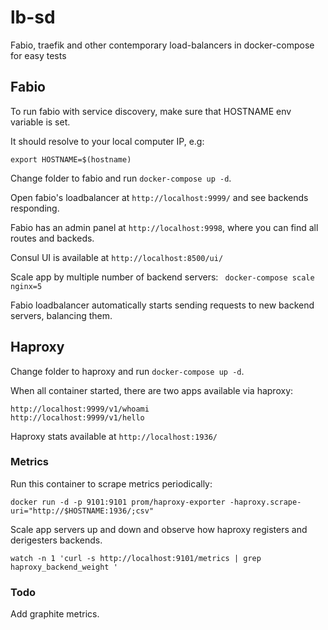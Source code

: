 # lb-sd
Fabio, traefik and other contemporary load-balancers in docker-compose for easy tests

## Fabio

To run fabio with service discovery, make sure that HOSTNAME env variable is set.

It should resolve to your local computer IP, e.g:
```
export HOSTNAME=$(hostname)
```

Change folder to fabio and run `docker-compose up -d`.

Open fabio's loadbalancer at `http://localhost:9999/` and see backends responding.

Fabio has an admin panel at `http://localhost:9998`, where you can find all routes and backeds.

Consul UI is available at `http://localhost:8500/ui/`

Scale app by multiple number of backend servers:
` docker-compose scale nginx=5`

Fabio loadbalancer automatically starts sending requests to new backend servers, balancing them.

## Haproxy

Change folder to haproxy and run `docker-compose up -d`.

When all container started, there are two apps available via haproxy:

```
http://localhost:9999/v1/whoami
http://localhost:9999/v1/hello
```

Haproxy stats available at `http://localhost:1936/`

### Metrics

Run this container to scrape metrics periodically:
```
docker run -d -p 9101:9101 prom/haproxy-exporter -haproxy.scrape-uri="http://$HOSTNAME:1936/;csv"
```

Scale app servers up and down and observe how haproxy registers and derigesters backends.

``` 
watch -n 1 'curl -s http://localhost:9101/metrics | grep haproxy_backend_weight '
```

### Todo
Add graphite metrics.
